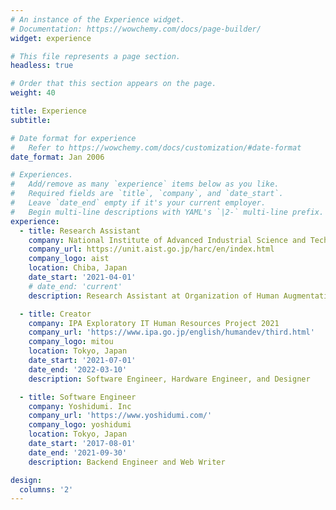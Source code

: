 ```yaml
---
# An instance of the Experience widget.
# Documentation: https://wowchemy.com/docs/page-builder/
widget: experience

# This file represents a page section.
headless: true

# Order that this section appears on the page.
weight: 40

title: Experience
subtitle:

# Date format for experience
#   Refer to https://wowchemy.com/docs/customization/#date-format
date_format: Jan 2006

# Experiences.
#   Add/remove as many `experience` items below as you like.
#   Required fields are `title`, `company`, and `date_start`.
#   Leave `date_end` empty if it's your current employer.
#   Begin multi-line descriptions with YAML's `|2-` multi-line prefix.
experience:
  - title: Research Assistant
    company: National Institute of Advanced Industrial Science and Technology
    company_url: https://unit.aist.go.jp/harc/en/index.html
    company_logo: aist
    location: Chiba, Japan
    date_start: '2021-04-01'
    # date_end: 'current'
    description: Research Assistant at Organization of Human Augmentation Research Center

  - title: Creator
    company: IPA Exploratory IT Human Resources Project 2021
    company_url: 'https://www.ipa.go.jp/english/humandev/third.html'
    company_logo: mitou
    location: Tokyo, Japan
    date_start: '2021-07-01'
    date_end: '2022-03-10'
    description: Software Engineer, Hardware Engineer, and Designer

  - title: Software Engineer
    company: Yoshidumi. Inc
    company_url: 'https://www.yoshidumi.com/'
    company_logo: yoshidumi
    location: Tokyo, Japan
    date_start: '2017-08-01'
    date_end: '2021-09-30'
    description: Backend Engineer and Web Writer

design:
  columns: '2'
---
```

